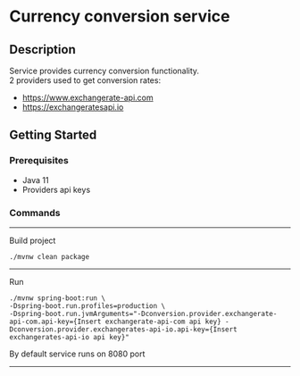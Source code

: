 # Currency conversion service

## Description

Service provides currency conversion functionality.\
2 providers used to get conversion rates:
* https://www.exchangerate-api.com
* https://exchangeratesapi.io

## Getting Started

### Prerequisites

* Java 11
* Providers api keys

### Commands
___
Build project

`./mvnw clean package`
___

Run

```
./mvnw spring-boot:run \
-Dspring-boot.run.profiles=production \
-Dspring-boot.run.jvmArguments="-Dconversion.provider.exchangerate-api-com.api-key={Insert exchangerate-api-com api key} -Dconversion.provider.exchangerates-api-io.api-key={Insert exchangerates-api-io api key}"
```

By default service runs on 8080 port
___